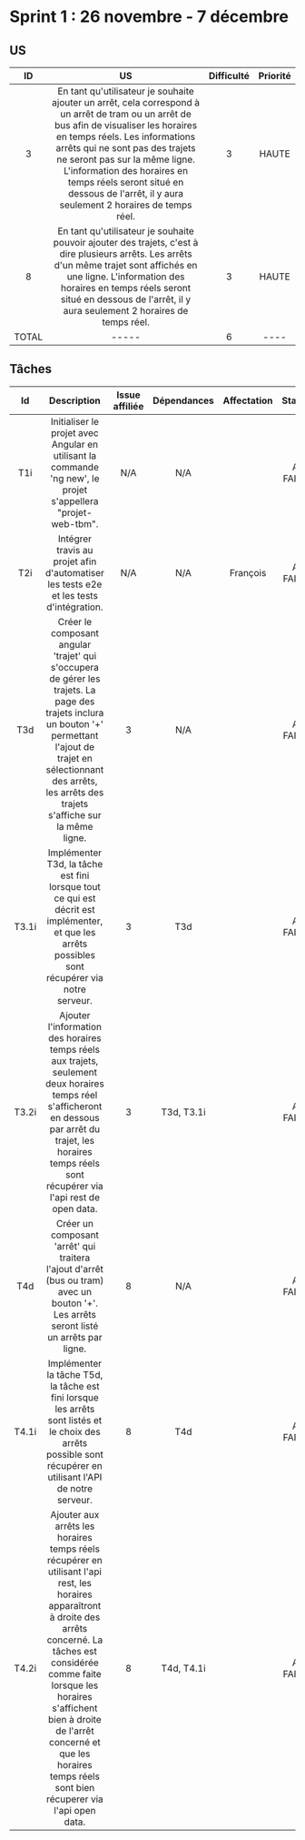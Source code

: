# Sprint 1 : 26 novembre - 7 décembre

## US

| ID | US | Difficulté | Priorité |
|:--:|:--:|:----------:|:--------:|
|3| En tant qu'utilisateur je souhaite ajouter un arrêt, cela correspond à un arrêt de tram ou un arrêt de bus afin de visualiser les horaires en temps réels. Les informations arrêts qui ne sont pas des trajets ne seront pas sur la même ligne. L'information des horaires en temps réels seront situé en dessous  de l'arrêt, il y aura seulement 2 horaires de temps réel. |3|HAUTE|
|8| En tant qu'utilisateur je souhaite pouvoir ajouter des trajets, c'est à dire plusieurs arrêts. Les arrêts d'un même trajet sont affichés en une ligne. L'information des horaires en temps réels seront situé en dessous  de l'arrêt, il y aura seulement 2 horaires de temps réel. |3|HAUTE|
|TOTAL|-----|6|----|

## Tâches

| Id | Description | Issue affiliée | Dépendances | Affectation | Statut |
|:---:|:---:|:---:|:---:|:---:|:---:|
|T1i|Initialiser le projet avec Angular en utilisant la commande 'ng new', le projet s'appellera "projet-web-tbm". | N/A|N/A||A FAIRE|
|T2i| Intégrer travis au projet afin d'automatiser les tests e2e et les tests d'intégration.|N/A|N/A|François| A FAIRE|
|T3d| Créer le composant angular 'trajet' qui s'occupera de gérer les trajets. La page des trajets inclura un bouton '+' permettant l'ajout de trajet en sélectionnant des arrêts, les arrêts des trajets s'affiche sur la même ligne. |3|N/A|  | A FAIRE|
|T3.1i|Implémenter T3d, la tâche est fini lorsque tout ce qui est décrit est implémenter, et que les arrêts possibles sont récupérer via notre serveur.|3|T3d|  | A FAIRE|
|T3.2i| Ajouter l'information des horaires temps réels aux trajets, seulement deux horaires temps réel s'afficheront en dessous par arrêt du trajet, les horaires temps réels sont récupérer via l'api rest de open data.|3|T3d, T3.1i|  | A FAIRE|
|T4d|  Créer un composant 'arrêt' qui traitera l'ajout d'arrêt (bus ou tram) avec un bouton '+'. Les arrêts seront listé un arrêts par ligne.| 8 | N/A |  | A FAIRE |
|T4.1i| Implémenter la tâche T5d, la tâche est fini lorsque les arrêts sont listés et le choix des arrêts possible sont récupérer en utilisant l'API de notre serveur.| 8 | T4d |  | A FAIRE |
|T4.2i| Ajouter aux arrêts les horaires temps réels récupérer en utilisant l'api rest, les horaires apparaîtront à droite des arrêts concerné. La tâches est considérée comme faite lorsque les horaires s'affichent bien à droite de l'arrêt concerné et que les horaires temps réels sont bien récuperer via l'api open data.| 8 |T4d, T4.1i | | A FAIRE |
